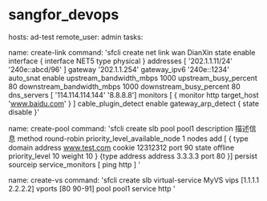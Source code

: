 # sangfor_devops
hosts: ad-test remote_user: admin tasks:

name: create-link
command: 'sfcli create net link wan DianXin state enable interface { interface NET5 type physical } addresses [ '202.1.1.11/24' '240e::abcd/96' ] gateway '202.1.1.254' gateway_ipv6 '240e::1234' auto_snat enable upstream_bandwidth_mbps 1000 upstream_busy_percent 80 downstream_bandwidth_mbps 1000 downstream_busy_percent 80 dns_servers [ '114.114.114.144' '8.8.8.8'] monitors [ { monitor http target_host 'www.baidu.com' } ] cable_plugin_detect enable gateway_arp_detect { state disable }'

name: create-pool
command: 'sfcli create slb pool pool1 description 描述信息 method round-robin priority_level_available_node 1 nodes add [ { type domain address www.test.com cookie 12312312 port 90 state offline priority_level 10 weight 10 } {type address address 3.3.3.3 port 80 }] persist sourceip service_monitors [ ping http ] '

name: create-vs
command: 'sfcli create slb virtual-service MyVS vips [1.1.1.1 2.2.2.2] vports [80 90-91] pool pool1 service http '
